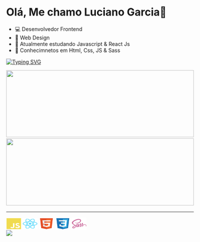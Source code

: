 # Olá, Me chamo Luciano Garcia👋
- 💻 Desenvolvedor Frontend
- 🎉 Web Design
- 📒 Atualmente estudando Javascript & React Js 
- 📌 Conhecimnetos em Html, Css, JS & Sass

<div style="align: center;">
  
[![Typing SVG](https://readme-typing-svg.herokuapp.com?font=arial&color=%230C0C0C&size=24&width=440&lines=Front+end++Developer+%26+Web+Design)](https://git.io/typing-svg)
  
   <img width="100%" height="180px" src="https://github-readme-stats.vercel.app/api?username=LucianoGarcia1&show_icons=true&theme=dark&include_all_commits=true&count_private=true"/>
  
   <img width="100%" height="180px" src="https://github-readme-stats.vercel.app/api/top-langs/?username=LucianoGarcia1&layout=compact&langs_count=7&theme=dark"/>
  <hr>
  <img align="center" alt="Luciano-Js" height="30" width="40" src="https://raw.githubusercontent.com/devicons/devicon/master/icons/javascript/javascript-plain.svg">
  <img align="center" alt="Luciano-React" height="30" width="40" src="https://raw.githubusercontent.com/devicons/devicon/master/icons/react/react-original.svg">
  <img align="center" alt="Luciano-HTML" height="30" width="40" src="https://raw.githubusercontent.com/devicons/devicon/master/icons/html5/html5-original.svg">
  <img align="center" alt="Luciano-CSS" height="30" width="40" src="https://raw.githubusercontent.com/devicons/devicon/master/icons/css3/css3-original.svg">
  <img align="center" alt="Luciano-React" height="34" width="40" src="https://raw.githubusercontent.com/devicons/devicon/master/icons/sass/sass-original.svg">
</div>

<div style="width:100%; text-align:rigth;">
  <img src="https://img.icons8.com/color/240/000000/baby-yoda.png" style="align: right; text-align: right;"/>
</div>
